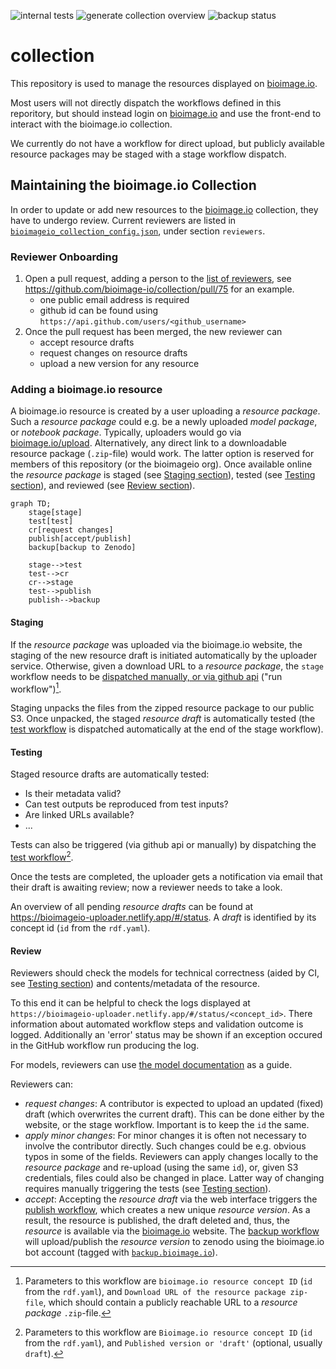![internal tests](https://github.com/bioimage-io/collection/actions/workflows/build.yaml/badge.svg) ![generate collection overview](https://github.com/bioimage-io/collection/actions/workflows/generate_collection_json.yaml/badge.svg) ![backup status](https://github.com/bioimage-io/collection/actions/workflows/backup.yaml/badge.svg)

# collection

This repository is used to manage the resources displayed on [bioimage.io][bioimageio].

Most users will not directly dispatch the workflows defined in this reporitory, but should instead login on [bioimage.io][bioimageio] and use the front-end to interact with the bioimage.io collection.

We currently do not have a workflow for direct upload, but publicly available resource packages may be staged with a stage workflow dispatch.

## Maintaining the bioimage.io Collection

In order to update or add new resources to the [bioimage.io][bioimageio] collection, they have to undergo review.
Current reviewers are listed in [`bioimageio_collection_config.json`][review-config], under section `reviewers`.

### Reviewer Onboarding

1. Open a pull request, adding a person to the [list of reviewers][review-config], see <https://github.com/bioimage-io/collection/pull/75> for an example.
   * one public email address is required
   * github id can be found using `https://api.github.com/users/<github_username>`
1. Once the pull request has been merged, the new reviewer can
   * accept resource drafts
   * request changes on resource drafts
   * upload a new version for any resource

### Adding a bioimage.io resource

A bioimage.io resource is created by a user uploading a _resource package_.
Such a _resource package_ could e.g. be a newly uploaded _model package_, or _notebook package_.
Typically, uploaders would go via [bioimage.io/upload][upload].
Alternatively, any direct link to a downloadable resource package (`.zip`-file) would work.
The latter option is reserved for members of this repository (or the bioimageio org).
Once available online the _resource package_ is staged (see [Staging section](#staging)), tested (see [Testing section](#testing)), and reviewed (see [Review section](#review)).

```mermaid
graph TD;
    stage[stage]
    test[test]
    cr[request changes]
    publish[accept/publish]
    backup[backup to Zenodo]

    stage-->test
    test-->cr
    cr-->stage
    test-->publish
    publish-->backup
```

#### Staging

If the _resource package_ was uploaded via the bioimage.io website, the staging of the new resource draft is initiated automatically by the uploader service.
Otherwise, given a download URL to a _resource package_, the `stage` workflow needs to be [dispatched manually, or via github api][staging-wf] ("run workflow")[^1].

Staging unpacks the files from the zipped resource package to our public S3.
Once unpacked, the staged _resource draft_ is automatically tested (the [test workflow][test-wf] is dispatched automatically at the end of the stage workflow).

#### Testing

Staged resource drafts are automatically tested:

* Is their metadata valid?
* Can test outputs be reproduced from test inputs?
* Are linked URLs available?
* ...

Tests can also be triggered (via github api or manually) by dispatching the [test workflow][test-wf][^2].

Once the tests are completed, the uploader gets a notification via email that their draft is awaiting review; now a reviewer needs to take a look.

An overview of all pending _resource drafts_ can be found at <https://bioimageio-uploader.netlify.app/#/status>.
A _draft_ is identified by its concept id (`id` from the `rdf.yaml`).

#### Review

Reviewers should check the models for technical correctness (aided by CI, see [Testing section](#testing)) and contents/metadata of the resource.

To this end it can be helpful to check the logs displayed at `https://bioimageio-uploader.netlify.app/#/status/<concept_id>`.
There information about automated workflow steps and validation outcome is logged.
Additionally an 'error' status may be shown if an exception occured in the GitHub workflow run producing the log.

For models, reviewers can use [the model documentation][model-docs] as a guide.

Reviewers can:

* _request changes_:
   A contributor is expected to upload an updated (fixed) draft (which overwrites the current draft).
   This can be done either by the website, or the stage workflow.
   Important is to keep the `id` the same.
* _apply minor changes_:
  For minor changes it is often not necessary to involve the contributor directly.
  Such changes could be e.g. obvious typos in some of the fields.
  Reviewers can apply changes locally to the _resource package_ and re-upload (using the same `id`), or, given S3 credentials, files could also be changed in place.
  Latter way of changing requires manually triggering the tests (see [Testing section](#testing)).
* _accept_:
  Accepting the _resource draft_ via the web interface triggers the [publish workflow][publish-wf], which creates a new unique _resource version_.
  As a result, the resource is published, the draft deleted and, thus, the _resource_ is available via the [bioimage.io][bioimageio] website.
  The [backup workflow][backup-wf] will upload/publish the _resource version_ to zenodo using the bioimage.io bot account (tagged with [`backup.bioimage.io`][zenodo-overview]).

[^1]: Parameters to this workflow are `bioimage.io resource concept ID` (`id` from the `rdf.yaml`), and `Download URL of the resource package zip-file`, which should contain a publicly reachable URL to a _resource package_ `.zip`-file.
[^2]: Parameters to this workflow are `Bioimage.io resource concept ID` (`id` from the `rdf.yaml`), and `Published version or 'draft'` (optional, usually `draft`).

[backup-wf]: https://github.com/bioimage-io/collection/actions/workflows/backup.yaml
[bioimageio]: https://bioimage.io
[model-docs]: https://bioimage.io/docs/#/guides/developers-guide?id=model-documentation
[review-config]: https://github.com/bioimage-io/collection/blob/main/bioimageio_collection_config.json
[publish-wf]: https://github.com/bioimage-io/collection/actions/workflows/publish.yaml
[staging-wf]: https://github.com/bioimage-io/collection/actions/workflows/stage.yaml
[test-wf]: https://github.com/bioimage-io/collection/actions/workflows/test.yaml
[upload]: https://bioimage.io/#/upload
[zenodo-overview]: https://zenodo.org/search?q=metadata.subjects.subject%3A%22backup.bioimage.io%22&l=list&p=1&s=10&sort=bestmatch
